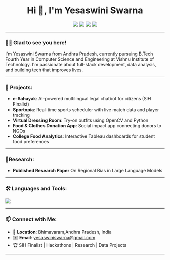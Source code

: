 

<h1 align="center">Hi 👋, I'm Yesaswini Swarna</h1>

<p align="center">
  <a href="https://github.com/yesaswiniswarna"><img src="https://img.shields.io/github/followers/yesaswiniswarna?label=Follow&style=social" /></a>
  <a href="https://www.linkedin.com/in/yesaswini-swarna-369124270/"><img src="https://img.shields.io/badge/LinkedIn-blue?logo=linkedin&logoColor=white" /></a>
  <a href="https://leetcode.com/u/Yesaswiniswarna/"><img src="https://img.shields.io/badge/LeetCode-orange?logo=leetcode&logoColor=white" /></a>
  <a href="https://www.geeksforgeeks.org/user/22pa1a05g2/"><img src="https://img.shields.io/badge/GeeksforGeeks-darkgreen?logo=geeksforgeeks&logoColor=white" /></a>
 
</p>

---

### 🙋‍♀️ Glad to see you here!

I'm Yesaswini Swarna from Andhra Pradesh, currently pursuing B.Tech Fourth Year in Computer Science and Engineering at Vishnu Institute of Technology. I'm passionate about full-stack development, data analysis, and building tech that improves lives.

---

### 🚀 Projects:

- **e-Sahayak**: AI-powered multilingual legal chatbot for citizens (SIH Finalist)
- **Sportopia**: Real-time sports scheduler with live match data and player tracking
- **Virtual Dressing Room**: Try-on outfits using OpenCV and Python
- **Food & Clothes Donation App**: Social impact app connecting donors to NGOs
- **College Food Analytics**: Interactive Tableau dashboards for student food preferences

---
### 📑Research:
- **Published Research Paper** On Regional Bias in Large Language Models
---
### 🛠️ Languages and Tools:

<p>
  <img src="https://skillicons.dev/icons?i=python,react,html,css,js,nodejs,mongodb,figma,github,java,docker,git,powerbi,nlp,llms,ai," />
</p>

---

### 📫 Connect with Me:

- 📍 **Location**: Bhimavaram,Andhra Pradesh, India  
- ✉️ **Email**: yesaswiniswarna@gmail.com  
- 🏆 SIH Finalist | Hackathons | Research | Data Projects

---
